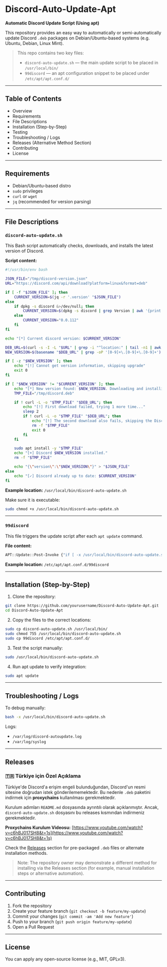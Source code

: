 # Discord-Auto-Update-Apt

**Automatic Discord Update Script (Using apt)**

This repository provides an easy way to automatically or semi-automatically update Discord `.deb` packages on Debian/Ubuntu-based systems (e.g. Ubuntu, Debian, Linux Mint).

> This repo contains two key files:
>
> * `discord-auto-update.sh` — the main update script to be placed in `/usr/local/bin/`
> * `99discord` — an apt configuration snippet to be placed under `/etc/apt/apt.conf.d/`

---

## Table of Contents

* Overview
* Requirements
* File Descriptions
* Installation (Step-by-Step)
* Testing
* Troubleshooting / Logs
* Releases (Alternative Method Section)
* Contributing
* License

---

## Requirements

* Debian/Ubuntu-based distro
* `sudo` privileges
* `curl` or `wget`
* `jq` (recommended for version parsing)

---

## File Descriptions

### `discord-auto-update.sh`

This Bash script automatically checks, downloads, and installs the latest version of Discord.

**Script content:**

```bash
#!/usr/bin/env bash

JSON_FILE="/tmp/discord-version.json"
URL="https://discord.com/api/download?platform=linux&format=deb"

if [ -f "$JSON_FILE" ]; then
    CURRENT_VERSION=$(jq -r '.version' "$JSON_FILE")
else
    if dpkg -s discord &>/dev/null; then
        CURRENT_VERSION=$(dpkg -s discord | grep Version | awk '{print $2}')
    else
        CURRENT_VERSION="0.0.112"
    fi
fi

echo "[*] Current discord version: $CURRENT_VERSION"

DEB_URL=$(curl -s -I -L "$URL" | grep -i "^location:" | tail -n1 | awk '{print $2}' | tr -d '\r\n')
NEW_VERSION=$(basename "$DEB_URL" | grep -oP '[0-9]+\.[0-9]+\.[0-9]+')

if [ -z "$NEW_VERSION" ]; then
    echo "[!] Cannot get version information, skipping upgrade"
    exit 0
fi

if [ "$NEW_VERSION" != "$CURRENT_VERSION" ]; then
    echo "[*] New version found: $NEW_VERSION. Downloading and installing..."
    TMP_FILE="/tmp/discord.deb"

    if ! curl -L -o "$TMP_FILE" "$DEB_URL"; then
        echo "[!] First download failed, trying 1 more time..."
        sleep 2
        if ! curl -L -o "$TMP_FILE" "$DEB_URL"; then
            echo "[!] The second download also fails, skipping the Discord update."
            rm -f "$TMP_FILE"
            exit 0
        fi
    fi

    sudo apt install -y "$TMP_FILE"
    echo "[+] Discord $NEW_VERSION installed."
    rm -f "$TMP_FILE"

    echo "{\"version\":\"$NEW_VERSION\"}" > "$JSON_FILE"
else
    echo "[✓] Discord already up to date: $CURRENT_VERSION"
fi
```

**Example location:** `/usr/local/bin/discord-auto-update.sh`

Make sure it is executable:

```bash
sudo chmod +x /usr/local/bin/discord-auto-update.sh
```

---

### `99discord`

This file triggers the update script after each `apt update` command.

**File content:**

```bash
APT::Update::Post-Invoke {"if [ -x /usr/local/bin/discord-auto-update.sh ]; then /usr/local/bin/discord-auto-update.sh; fi";};
```

**Example location:** `/etc/apt/apt.conf.d/99discord`

---

## Installation (Step-by-Step)

1. Clone the repository:

```bash
git clone https://github.com/yourusername/Discord-Auto-Update-Apt.git
cd Discord-Auto-Update-Apt
```

2. Copy the files to the correct locations:

```bash
sudo cp discord-auto-update.sh /usr/local/bin/
sudo chmod 755 /usr/local/bin/discord-auto-update.sh
sudo cp 99discord /etc/apt/apt.conf.d/
```

3. Test the script manually:

```bash
sudo /usr/local/bin/discord-auto-update.sh
```

4. Run apt update to verify integration:

```bash
sudo apt update
```

---

## Troubleshooting / Logs

To debug manually:

```bash
bash -x /usr/local/bin/discord-auto-update.sh
```

Logs:

* `/var/log/discord-autoupdate.log`
* `/var/log/syslog`

---

## Releases

### 🇹🇷 Türkiye için Özel Açıklama

Türkiye'de Discord'a erişim engeli bulunduğundan, Discord'un resmi sitesine doğrudan istek gönderilememektedir. Bu nedenle `.deb` paketini indirmek için **proxychains** kullanılması gerekmektedir.

Kurulum adımları `README.md` dosyasında ayrıntılı olarak açıklanmıştır. Ancak, `discord-auto-update.sh` dosyasını bu releases kısmından indirmeniz gerekmektedir.

**Proxychains Kurulum Videosu:**
[https://www.youtube.com/watch?v=c6hBJ017SH8&t=1s](https://www.youtube.com/watch?v=c6hBJ017SH8&t=1s)

Check the [Releases](../../releases) section for pre-packaged `.deb` files or alternate installation methods.

> Note: The repository owner may demonstrate a different method for installing via the Releases section (for example, manual installation steps or alternative automation).

---

## Contributing

1. Fork the repository
2. Create your feature branch (`git checkout -b feature/my-update`)
3. Commit your changes (`git commit -am 'Add new feature'`)
4. Push to your branch (`git push origin feature/my-update`)
5. Open a Pull Request

---

## License

You can apply any open-source license (e.g., MIT, GPLv3).
